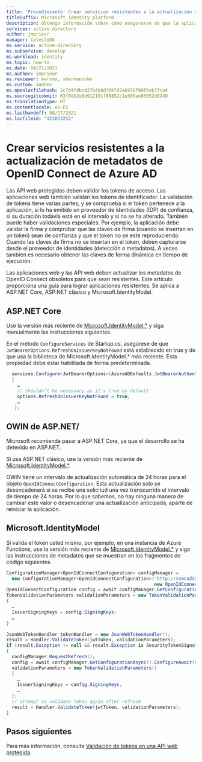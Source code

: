 ```yaml
---
title: 'Procedimiento: Crear servicios resistentes a la actualización de metadatos de OpenID Connect de Azure AD | Azure'
titleSuffix: Microsoft identity platform
description: Obtenga información sobre cómo asegurarse de que la aplicación web o la API web sean resistentes a la actualización de metadatos de OpenID Connect de Azure AD.
services: active-directory
author: jmprieur
manager: CelesteDG
ms.service: active-directory
ms.subservice: develop
ms.workload: identity
ms.topic: how-to
ms.date: 04/21/2021
ms.author: jmprieur
ms.reviewer: marsma, shermanouko
ms.custom: aaddev
ms.openlocfilehash: 2c7d4fdbcd27b4b8d7097d7a6978f80f5eb7fca4
ms.sourcegitcommit: 03f0db2e8d91219cf88852c1e500ae86552d8249
ms.translationtype: HT
ms.contentlocale: es-ES
ms.lasthandoff: 08/27/2021
ms.locfileid: "123033252"
---
```

# <a name="build-services-that-are-resilient-to-azure-ads-openid-connect-metadata-refresh"></a>Crear servicios resistentes a la actualización de metadatos de OpenID Connect de Azure AD

Las API web protegidas deben validar los tokens de acceso. Las aplicaciones web también validan los tokens de identificador. La validación de tokens tiene varias partes, y se comprueba si el token pertenece a la aplicación, si lo ha emitido un proveedor de identidades (IDP) de confianza, si su duración todavía está en el intervalo y si no se ha alterado. También puede haber validaciones especiales. Por ejemplo, la aplicación debe validar la firma y comprobar que las claves de firma (cuando se insertan en un token) sean de confianza y que el token no se esté reproduciendo. Cuando las claves de firma no se insertan en el token, deben capturarse desde el proveedor de identidades (detección o metadatos). A veces también es necesario obtener las claves de forma dinámica en tiempo de ejecución.

Las aplicaciones web y las API web deben actualizar los metadatos de OpenID Connect obsoletos para que sean resistentes. Este artículo proporciona una guía para lograr aplicaciones resistentes. Se aplica a ASP.NET Core, ASP.NET clásico y Microsoft.IdentityModel.

## <a name="aspnet-core"></a>ASP.NET Core

Use la versión más reciente de [Microsoft.IdentityModel.*](https://www.nuget.org/packages?q=Microsoft.IdentityModel) y siga manualmente las instrucciones siguientes.

En el método `ConfigureServices` de Startup.cs, asegúrese de que `JwtBearerOptions.RefreshOnIssuerKeyNotFound` está establecido en true y de que usa la biblioteca de Microsoft.IdentityModel.* más reciente. Esta propiedad debe estar habilitada de forma predeterminada.

```csharp
  services.Configure<JwtBearerOptions>(AzureADDefaults.JwtBearerAuthenticationScheme, options =>
  {
    …
    // shouldn’t be necessary as it’s true by default
    options.RefreshOnIssuerKeyNotFound = true;
    …
   };
```

## <a name="aspnet-owin"></a>OWIN de ASP.NET/

Microsoft recomienda pasar a ASP.NET Core, ya que el desarrollo se ha detenido en ASP.NET. 

Si usa ASP.NET clásico, use la versión más reciente de [Microsoft.IdentityModel.*](https://www.nuget.org/packages?q=Microsoft.IdentityModel).

OWIN tiene un intervalo de actualización automática de 24 horas para el objeto `OpenIdConnectConfiguration`. Esta actualización solo se desencadenará si se recibe una solicitud una vez transcurrido el intervalo de tiempo de 24 horas. Por lo que sabemos, no hay ninguna manera de cambiar este valor o desencadenar una actualización anticipada, aparte de reiniciar la aplicación.

## <a name="microsoftidentitymodel"></a>Microsoft.IdentityModel

Si valida el token usted mismo, por ejemplo, en una instancia de Azure Functions, use la versión más reciente de [Microsoft.IdentityModel.*](https://www.nuget.org/packages?q=Microsoft.IdentityModel) y siga las instrucciones de metadatos que se muestran en los fragmentos de código siguientes.

```csharp
ConfigurationManager<OpenIdConnectConfiguration> configManager = 
  new ConfigurationManager<OpenIdConnectConfiguration>("http://someaddress.com", 
                                                       new OpenIdConnectConfigurationRetriever());
OpenIdConnectConfiguration config = await configManager.GetConfigurationAsync().ConfigureAwait(false);
TokenValidationParameters validationParameters = new TokenValidationParameters()
{
  …
  IssuerSigningKeys = config.SigningKeys;
  …
}

JsonWebTokenHandler tokenHandler = new JsonWebTokenHandler();
result = Handler.ValidateToken(jwtToken, validationParameters);
if (result.Exception != null && result.Exception is SecurityTokenSignatureKeyNotFoundException)
{
  configManager.RequestRefresh();
  config = await configManager.GetConfigurationAsync().ConfigureAwait(false);
  validationParameters = new TokenValidationParameters()
  {
    …
    IssuerSigningKeys = config.SigningKeys,
    …
  };
  // attempt to validate token again after refresh
  result = Handler.ValidateToken(jwtToken, validationParameters);
}
```

## <a name="next-steps"></a>Pasos siguientes

Para más información, consulte [Validación de tokens en una API web protegida](scenario-protected-web-api-app-configuration.md#token-validation).

